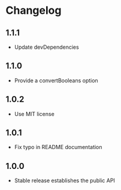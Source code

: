 # Changelog

## 1.1.1
- Update devDependencies

## 1.1.0
- Provide a convertBooleans option

## 1.0.2
- Use MIT license

## 1.0.1
- Fix typo in README documentation

## 1.0.0
- Stable release establishes the public API
